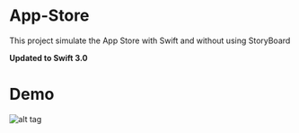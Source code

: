 # App-Store

This project simulate the App Store with Swift and without using StoryBoard

**Updated to Swift 3.0**


# Demo

![alt tag](https://github.com/jorgecasariego/AppStore/blob/master/demo/demoa_pp.gif)

